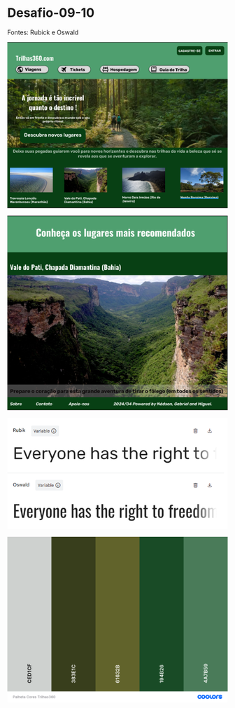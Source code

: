 # Desafio-09-10

Fontes: Rubick e Oswald

![alt text](image.png)

![alt text](image-1.png)

![alt text](<Fontes Desafio-1.png>)

![alt text](<Palheta Cores Trilhas360-1.png>)